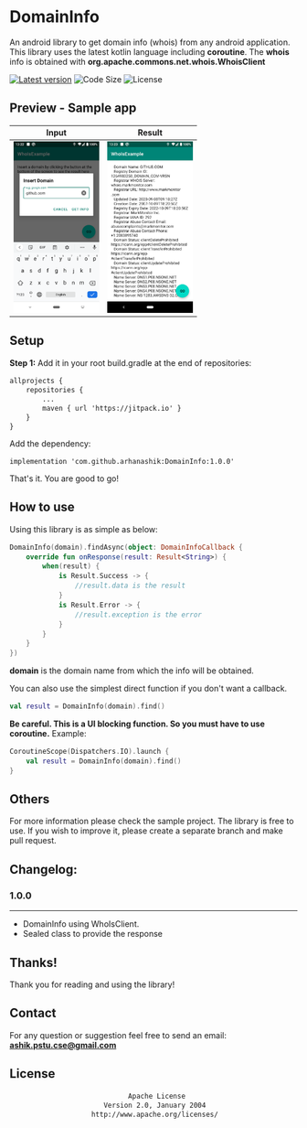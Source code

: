 # DomainInfo

An android library to get domain info (whois) from any android application. This library uses the 
latest kotlin language including **coroutine**. The **whois** info is obtained with 
**org.apache.commons.net.whois.WhoisClient**

[![Latest version](https://jitpack.io/v/arhanashik/DomainInfo.svg)](https://jitpack.io/#arhanashik/DomainInfo)
![Code Size](https://img.shields.io/github/languages/code-size/arhanashik/DomainInfo)
![License](https://img.shields.io/github/license/arhanashik/DomainInfo)

## Preview - Sample app
|Input|Result|
|---|---|
|<img src="app/sampledata/who_is_input.png" alt="Screen Shot" width="150">|<img src="app/sampledata/who_is_result.png" alt="Screen Shot" width="150">|

## Setup
**Step 1:** Add it in your root build.gradle at the end of repositories:
```
allprojects {
    repositories {
        ...
        maven { url 'https://jitpack.io' }
    }
}
```
Add the dependency:
```
implementation 'com.github.arhanashik:DomainInfo:1.0.0'
```
That's it. You are good to go!

## How to use
Using this library is as simple as below:
```kotlin
DomainInfo(domain).findAsync(object: DomainInfoCallback {
    override fun onResponse(result: Result<String>) {
        when(result) {
            is Result.Success -> {
                //result.data is the result
            }
            is Result.Error -> {
                //result.exception is the error
            }
        }
    }
})
```
**domain** is the domain name from which the info will be obtained.

You can also use the simplest direct function if you don't want a callback.
```kotlin
val result = DomainInfo(domain).find()
```
**Be careful. This is a UI blocking function. So you must have to use coroutine.** Example: 
```kotlin
CoroutineScope(Dispatchers.IO).launch {
    val result = DomainInfo(domain).find()
}
```

## Others
For more information please check the sample project.
The library is free to use. If you wish to improve it, please create a separate branch and make pull request.

## Changelog:
### 1.0.0
------------
- DomainInfo using WhoIsClient.
- Sealed class to provide the response

## Thanks!
Thank you for reading and using the library!

## Contact
For any question or suggestion feel free to send an email:
**ashik.pstu.cse@gmail.com**

## License
                                 Apache License
                           Version 2.0, January 2004
                        http://www.apache.org/licenses/
